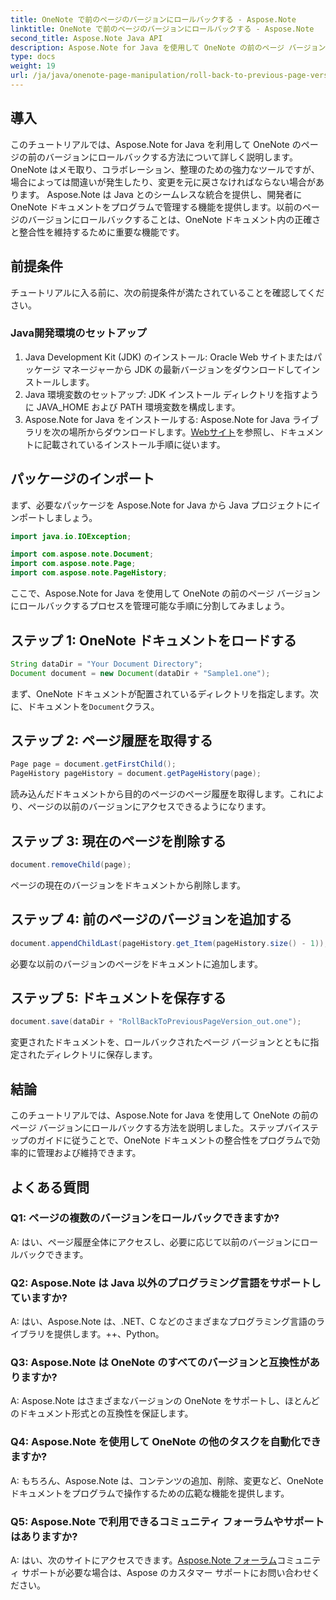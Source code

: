 ```yaml
---
title: OneNote で前のページのバージョンにロールバックする - Aspose.Note
linktitle: OneNote で前のページのバージョンにロールバックする - Aspose.Note
second_title: Aspose.Note Java API
description: Aspose.Note for Java を使用して OneNote の前のページ バージョンにロールバックする方法を学習します。文書を効率的に管理するには、このステップバイステップのガイドに従ってください。
type: docs
weight: 19
url: /ja/java/onenote-page-manipulation/roll-back-to-previous-page-version/
---
```

## 導入

このチュートリアルでは、Aspose.Note for Java を利用して OneNote のページの前のバージョンにロールバックする方法について詳しく説明します。 OneNote はメモ取り、コラボレーション、整理のための強力なツールですが、場合によっては間違いが発生したり、変更を元に戻さなければならない場合があります。 Aspose.Note は Java とのシームレスな統合を提供し、開発者に OneNote ドキュメントをプログラムで管理する機能を提供します。以前のページのバージョンにロールバックすることは、OneNote ドキュメント内の正確さと整合性を維持するために重要な機能です。

## 前提条件

チュートリアルに入る前に、次の前提条件が満たされていることを確認してください。

### Java開発環境のセットアップ
1. Java Development Kit (JDK) のインストール: Oracle Web サイトまたはパッケージ マネージャーから JDK の最新バージョンをダウンロードしてインストールします。
2. Java 環境変数のセットアップ: JDK インストール ディレクトリを指すように JAVA_HOME および PATH 環境変数を構成します。
3.  Aspose.Note for Java をインストールする: Aspose.Note for Java ライブラリを次の場所からダウンロードします。[Webサイト](https://purchase.aspose.com/buy)を参照し、ドキュメントに記載されているインストール手順に従います。

## パッケージのインポート

まず、必要なパッケージを Aspose.Note for Java から Java プロジェクトにインポートしましょう。

```java
import java.io.IOException;

import com.aspose.note.Document;
import com.aspose.note.Page;
import com.aspose.note.PageHistory;
```

ここで、Aspose.Note for Java を使用して OneNote の前のページ バージョンにロールバックするプロセスを管理可能な手順に分割してみましょう。

## ステップ 1: OneNote ドキュメントをロードする
```java
String dataDir = "Your Document Directory";
Document document = new Document(dataDir + "Sample1.one");
```
まず、OneNote ドキュメントが配置されているディレクトリを指定します。次に、ドキュメントを`Document`クラス。

## ステップ 2: ページ履歴を取得する
```java
Page page = document.getFirstChild();
PageHistory pageHistory = document.getPageHistory(page);
```
読み込んだドキュメントから目的のページのページ履歴を取得します。これにより、ページの以前のバージョンにアクセスできるようになります。

## ステップ 3: 現在のページを削除する
```java
document.removeChild(page);
```
ページの現在のバージョンをドキュメントから削除します。

## ステップ 4: 前のページのバージョンを追加する
```java
document.appendChildLast(pageHistory.get_Item(pageHistory.size() - 1));
```
必要な以前のバージョンのページをドキュメントに追加します。

## ステップ 5: ドキュメントを保存する
```java
document.save(dataDir + "RollBackToPreviousPageVersion_out.one");
```
変更されたドキュメントを、ロールバックされたページ バージョンとともに指定されたディレクトリに保存します。

## 結論

このチュートリアルでは、Aspose.Note for Java を使用して OneNote の前のページ バージョンにロールバックする方法を説明しました。ステップバイステップのガイドに従うことで、OneNote ドキュメントの整合性をプログラムで効率的に管理および維持できます。

## よくある質問

### Q1: ページの複数のバージョンをロールバックできますか?

A: はい、ページ履歴全体にアクセスし、必要に応じて以前のバージョンにロールバックできます。

### Q2: Aspose.Note は Java 以外のプログラミング言語をサポートしていますか?

A: はい、Aspose.Note は、.NET、C などのさまざまなプログラミング言語のライブラリを提供します。++、Python。

### Q3: Aspose.Note は OneNote のすべてのバージョンと互換性がありますか?

A: Aspose.Note はさまざまなバージョンの OneNote をサポートし、ほとんどのドキュメント形式との互換性を保証します。

### Q4: Aspose.Note を使用して OneNote の他のタスクを自動化できますか?

A: もちろん、Aspose.Note は、コンテンツの追加、削除、変更など、OneNote ドキュメントをプログラムで操作するための広範な機能を提供します。

### Q5: Aspose.Note で利用できるコミュニティ フォーラムやサポートはありますか?

 A: はい、次のサイトにアクセスできます。[Aspose.Note フォーラム](https://forum.aspose.com/c/note/28)コミュニティ サポートが必要な場合は、Aspose のカスタマー サポートにお問い合わせください。